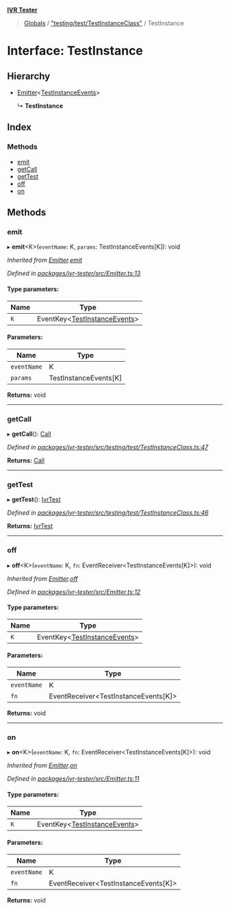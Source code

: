 **[IVR Tester](../README.md)**

> [Globals](../README.md) / ["testing/test/TestInstanceClass"](../modules/_testing_test_testinstanceclass_.md) / TestInstance

# Interface: TestInstance

## Hierarchy

* [Emitter](_emitter_.emitter.md)\<[TestInstanceEvents](../modules/_testing_test_testinstanceclass_.md#testinstanceevents)>

  ↳ **TestInstance**

## Index

### Methods

* [emit](_testing_test_testinstanceclass_.testinstance.md#emit)
* [getCall](_testing_test_testinstanceclass_.testinstance.md#getcall)
* [getTest](_testing_test_testinstanceclass_.testinstance.md#gettest)
* [off](_testing_test_testinstanceclass_.testinstance.md#off)
* [on](_testing_test_testinstanceclass_.testinstance.md#on)

## Methods

### emit

▸ **emit**\<K>(`eventName`: K, `params`: TestInstanceEvents[K]): void

*Inherited from [Emitter](_emitter_.emitter.md).[emit](_emitter_.emitter.md#emit)*

*Defined in [packages/ivr-tester/src/Emitter.ts:13](https://github.com/SketchingDev/ivr-tester/blob/cff7065/packages/ivr-tester/src/Emitter.ts#L13)*

#### Type parameters:

Name | Type |
------ | ------ |
`K` | EventKey\<[TestInstanceEvents](../modules/_testing_test_testinstanceclass_.md#testinstanceevents)> |

#### Parameters:

Name | Type |
------ | ------ |
`eventName` | K |
`params` | TestInstanceEvents[K] |

**Returns:** void

___

### getCall

▸ **getCall**(): [Call](_call_call_.call.md)

*Defined in [packages/ivr-tester/src/testing/test/TestInstanceClass.ts:47](https://github.com/SketchingDev/ivr-tester/blob/cff7065/packages/ivr-tester/src/testing/test/TestInstanceClass.ts#L47)*

**Returns:** [Call](_call_call_.call.md)

___

### getTest

▸ **getTest**(): [IvrTest](_testing_test_ivrtest_.ivrtest.md)

*Defined in [packages/ivr-tester/src/testing/test/TestInstanceClass.ts:46](https://github.com/SketchingDev/ivr-tester/blob/cff7065/packages/ivr-tester/src/testing/test/TestInstanceClass.ts#L46)*

**Returns:** [IvrTest](_testing_test_ivrtest_.ivrtest.md)

___

### off

▸ **off**\<K>(`eventName`: K, `fn`: EventReceiver\<TestInstanceEvents[K]>): void

*Inherited from [Emitter](_emitter_.emitter.md).[off](_emitter_.emitter.md#off)*

*Defined in [packages/ivr-tester/src/Emitter.ts:12](https://github.com/SketchingDev/ivr-tester/blob/cff7065/packages/ivr-tester/src/Emitter.ts#L12)*

#### Type parameters:

Name | Type |
------ | ------ |
`K` | EventKey\<[TestInstanceEvents](../modules/_testing_test_testinstanceclass_.md#testinstanceevents)> |

#### Parameters:

Name | Type |
------ | ------ |
`eventName` | K |
`fn` | EventReceiver\<TestInstanceEvents[K]> |

**Returns:** void

___

### on

▸ **on**\<K>(`eventName`: K, `fn`: EventReceiver\<TestInstanceEvents[K]>): void

*Inherited from [Emitter](_emitter_.emitter.md).[on](_emitter_.emitter.md#on)*

*Defined in [packages/ivr-tester/src/Emitter.ts:11](https://github.com/SketchingDev/ivr-tester/blob/cff7065/packages/ivr-tester/src/Emitter.ts#L11)*

#### Type parameters:

Name | Type |
------ | ------ |
`K` | EventKey\<[TestInstanceEvents](../modules/_testing_test_testinstanceclass_.md#testinstanceevents)> |

#### Parameters:

Name | Type |
------ | ------ |
`eventName` | K |
`fn` | EventReceiver\<TestInstanceEvents[K]> |

**Returns:** void
